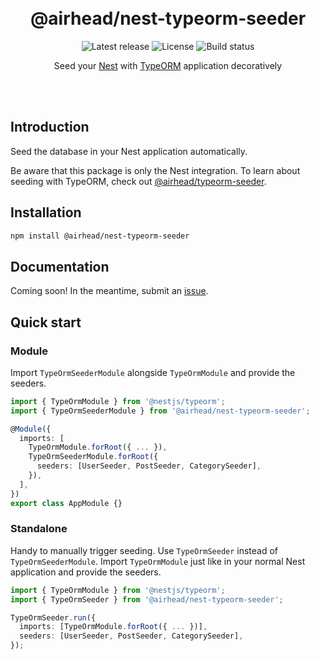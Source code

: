<br>
<br>

<h1 align='center'>
    @airhead/nest-typeorm-seeder
</h1>

<p align='center'>
<img src='https://img.shields.io/github/v/release/joakimbugge/nest-typeorm-seeder?include_prereleases' alt='Latest release' />
<img src='https://img.shields.io/github/license/joakimbugge/nest-typeorm-seeder' alt='License' />
<img src='https://img.shields.io/github/workflow/status/joakimbugge/nest-typeorm-seeder/Verify' alt='Build status' />
</p>

<p align='center'>Seed your <a href='https://nestjs.com/'>Nest</a> with <a href='https://github.com/typeorm/typeorm'>TypeORM</a> application decoratively</p>

<br>
<br>

## Introduction

Seed the database in your Nest application automatically.

Be aware that this package is only the Nest integration. To learn about seeding with TypeORM, check
out [@airhead/typeorm-seeder](https://github.com/joakimbugge/typeorm-seeder).

## Installation

```bash
npm install @airhead/nest-typeorm-seeder
```

## Documentation

Coming soon! In the meantime, submit an [issue](/issues).

## Quick start

### Module

Import `TypeOrmSeederModule` alongside `TypeOrmModule` and provide the seeders.

```ts
import { TypeOrmModule } from '@nestjs/typeorm';
import { TypeOrmSeederModule } from '@airhead/nest-typeorm-seeder';

@Module({
  imports: [
    TypeOrmModule.forRoot({ ... }),
    TypeOrmSeederModule.forRoot({
      seeders: [UserSeeder, PostSeeder, CategorySeeder],
    }),
  ],
})
export class AppModule {}
```

### Standalone

Handy to manually trigger seeding. Use `TypeOrmSeeder` instead of `TypeOrmSeederModule`. Import `TypeOrmModule` just
like in your normal Nest application and provide the seeders.

```ts
import { TypeOrmModule } from '@nestjs/typeorm';
import { TypeOrmSeeder } from '@airhead/nest-typeorm-seeder';

TypeOrmSeeder.run({
  imports: [TypeOrmModule.forRoot({ ... })],
  seeders: [UserSeeder, PostSeeder, CategorySeeder],
});
```
